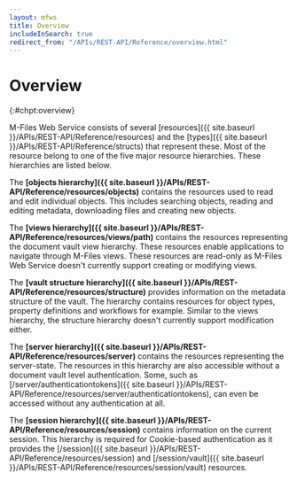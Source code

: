 ```yaml
---
layout: mfws
title: Overview
includeInSearch: true
redirect_from: "/APIs/REST-API/Reference/overview.html"
---
```


# Overview
{:#chpt:overview}

M-Files Web Service consists of several [resources]({{ site.baseurl }}/APIs/REST-API/Reference/resources) and the [types]({{ site.baseurl }}/APIs/REST-API/Reference/structs) that represent these. Most of the resource belong to one of the five major resource hierarchies. These hierarchies are listed below.

The **[objects hierarchy]({{ site.baseurl }}/APIs/REST-API/Reference/resources/objects)** contains the resources used to read and edit individual objects. This includes searching objects, reading and editing metadata, downloading files and creating new objects. 

The **[views hierarchy]({{ site.baseurl }}/APIs/REST-API/Reference/resources/views/path)** contains the resources representing the document vault view hierarchy. These resources enable applications to navigate through M-Files views. These resources are read-only as M-Files Web Service doesn't currently support creating or modifying views.

The **[vault structure hierarchy]({{ site.baseurl }}/APIs/REST-API/Reference/resources/structure)** provides information on the metadata structure of the vault. The hierarchy contains resources for object types, property definitions and workflows for example. Similar to the views hierarchy, the structure hierarchy doesn't currently support modification either.

The **[server hierarchy]({{ site.baseurl }}/APIs/REST-API/Reference/resources/server)** contains the resources representing the server-state. The resources in this hierarchy are also accessible without a document vault level authentication. Some, such as [/server/authenticationtokens]({{ site.baseurl }}/APIs/REST-API/Reference/resources/server/authenticationtokens), can even be accessed without any authentication at all.

The **[session hierarchy]({{ site.baseurl }}/APIs/REST-API/Reference/resources/session)** contains information on the current session. This hierarchy is required for Cookie-based authentication as it provides the [/session]({{ site.baseurl }}/APIs/REST-API/Reference/resources/session) and [/session/vault]({{ site.baseurl }}/APIs/REST-API/Reference/resources/session/vault) resources.


